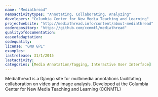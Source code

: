 ```yaml
---
name: "Mediathread"
nemoactivitytypes: "Annotating, Collaborating, Analyzing"
developers: "Columbia Center for New Media Teaching and Learning"
projectwebsite: "http://mediathread.info/content/about-mediathread"
coderepository: "https://github.com/ccnmtl/mediathread"
qualityofdocumentation: 
easeofadaptation: 
codequality: 
license: "GNU GPL"
examples: 
lastrelease: 31/1/2015
lastactivity: 
categories: [Media Annotation/Tagging, Interactive User Interface]
---
```

Mediathread is a Django site for multimedia annotations facilitating
collaboration on video and image analysis. Developed at the Columbia
Center for New Media Teaching and Learning (CCNMTL)
